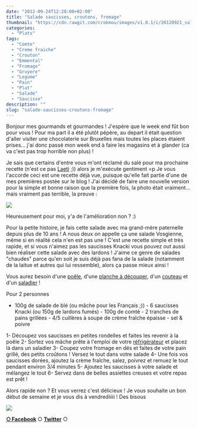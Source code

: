 ```yaml
---
date: "2012-09-24T12:20:00+02:00"
title: "Salade saucisses, croutons, fromage"
thumbnail: "https://cdn.rawgit.com/crokmou/images/v1.0.1/i/20120921_salade_saucisse_knacki_fromage_crouton_0020.jpg"
categories:
  - "Plats"
tags:
  - "Comte"
  - "Creme fraiche"
  - "Crouton"
  - "Emmental"
  - "Fromage"
  - "Gruyere"
  - "Legume"
  - "Pain"
  - "Plat"
  - "Salade"
  - "Saucisse"
description: ""
slug: "salade-saucisses-croutons-fromage"
---
```


Bonjour mes gourmands et gourmandes ! J'espère que le week end fût bon pour vous ! Pour ma part il a été plutôt pépère, au depart il était question d'aller visiter une chocolaterie sur Bruxelles mais toutes les places étaient prises... j'ai donc passé mon week end à faire les magasins et à glander (ca va c'est pas trop horrible non plus) !

Je sais que certains d'entre vous m'ont réclamé du salé pour ma prochaine recette (n'est ce pas [Laeti](http://salomblog.blogspot.be/) ;)) alors je m'exécute gentiment =p Je vous l'accorde ceci est une recette déjà vue, puisque qu'elle fait partie d'une de mes premières postée sur le blog ! J'ai décidé de faire une nouvelle version pour la simple et bonne raison que la première fois, la photo était vraiment... mais vraiment pas terrible, la preuve :

[![](http://2.bp.blogspot.com/-1NY6YKhU_sw/TaNytcLvlRI/AAAAAAAAABk/tQoiJKy3cOc/s320/Salade+Vosgienne.jpg)](http://2.bp.blogspot.com/-1NY6YKhU_sw/TaNytcLvlRI/AAAAAAAAABk/tQoiJKy3cOc/s1600/Salade+Vosgienne.jpg)

Heureusement pour moi, y'a de l'amélioration non ? :)

Pour la petite histoire, je fais cette salade avec ma grand-mère paternelle depuis plus de 10 ans ! A nous deux on appelle ça une salade Vosgienne, même si en réalité cela n'en est pas une ! C'est une recette simple et très rapide, et si vous n'aimez pas les saucisses Knacki vous pouvez out aussi bien réaliser cette salade avec des lardons ! J'aime ce genre de salades "chaudes" parce qu'en soit je suis déjà pas fana de la salade (notamment de la laitue et autres qui lui ressemble), alors ça passe mieux ainsi !

Vous aurez besoin d'une [poêle](http://www.rueducommerce.fr/m/pl/malid:4769951), d'une [planche à découper](http://www.rueducommerce.fr/m/pl/malid:4820408), d'un [couteau](http://www.rueducommerce.fr/m/pl/malid:12468606) et d'un [saladier](http://www.rueducommerce.fr/m/pl/malid:4769897) !

Pour 2 personnes

- 100g de salade de blé (ou mâche pour les Français ;)) - 6 saucisses Knacki (ou 150g de lardons fumés) - 100g de comté - 2 tranches de pains grillées - 4/5 cuillères à soupe de crème fraîche épaisse - sel & poivre

1- Découpez vos saucisses en petites rondelles et faites les revenir à la poêle 2- Sortez vos mâche prête à l'emploi de votre [réfrigérateur](http://www.rueducommerce.fr/m/pl/malid:9633584) et placez là dans un saladier 3- Coupez votre fromage en dés et faites de votre pain grillé, des petits croûtons ! Versez le tout dans votre salade 4- Une fois vos saucisses dorées, ajoutez la crème fraîche, salez, poivrez et remuez le tout pendant environ 3/4 minutes 5- Ajoutez les saucisses à votre salade et mélangez le tout 6- Servez dans de belles assiettes creuses et votre repas est prêt !

Alors rapide non ? Et vous verrez c'est délicieux ! Je vous souhaite un bon début de semaine et je vous dis à vendrediiiii ! Des bisous

[![](http://1.bp.blogspot.com/-mlT3W8C_RL0/UGBA1pYBUPI/AAAAAAAAEkY/3ySY5XvqCFo/s1600/005.gif)](http://1.bp.blogspot.com/-mlT3W8C_RL0/UGBA1pYBUPI/AAAAAAAAEkY/3ySY5XvqCFo/s1600/005.gif)

[**○<span style="font-size: xx-small; margin: 0px; outline: 0px; padding: 0px;"><span style="font-family: Arial, Helvetica, sans-serif; margin: 0px; outline: 0px; padding: 0px;"> </span></span>Facebook**](https://www.facebook.com/pages/CroKMou/148093255259077) ○ [**Twitter**](https://twitter.com/Crokmou) ○
